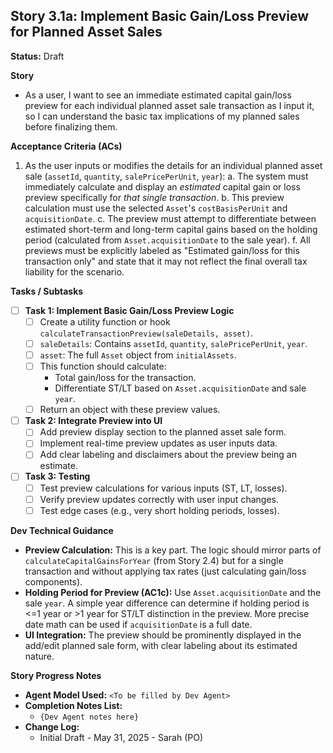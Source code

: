 ## Story 3.1a: Implement Basic Gain/Loss Preview for Planned Asset Sales

**Status:** Draft

**Story**
- As a user, I want to see an immediate estimated capital gain/loss preview for each individual planned asset sale transaction as I input it, so I can understand the basic tax implications of my planned sales before finalizing them.

**Acceptance Criteria (ACs)**
1. As the user inputs or modifies the details for an individual planned asset sale (`assetId`, `quantity`, `salePricePerUnit`, `year`):
   a. The system must immediately calculate and display an *estimated* capital gain or loss preview specifically for *that single transaction*.
   b. This preview calculation must use the selected `Asset`'s `costBasisPerUnit` and `acquisitionDate`.
   c. The preview must attempt to differentiate between estimated short-term and long-term capital gains based on the holding period (calculated from `Asset.acquisitionDate` to the sale year).
   f. All previews must be explicitly labeled as "Estimated gain/loss for this transaction only" and state that it may not reflect the final overall tax liability for the scenario.

**Tasks / Subtasks**
- [ ] **Task 1: Implement Basic Gain/Loss Preview Logic**
    - [ ] Create a utility function or hook `calculateTransactionPreview(saleDetails, asset)`.
    - [ ] `saleDetails`: Contains `assetId`, `quantity`, `salePricePerUnit`, `year`.
    - [ ] `asset`: The full `Asset` object from `initialAssets`.
    - [ ] This function should calculate:
        - Total gain/loss for the transaction.
        - Differentiate ST/LT based on `Asset.acquisitionDate` and sale `year`.
    - [ ] Return an object with these preview values.
- [ ] **Task 2: Integrate Preview into UI**
    - [ ] Add preview display section to the planned asset sale form.
    - [ ] Implement real-time preview updates as user inputs data.
    - [ ] Add clear labeling and disclaimers about the preview being an estimate.
- [ ] **Task 3: Testing**
    - [ ] Test preview calculations for various inputs (ST, LT, losses).
    - [ ] Verify preview updates correctly with user input changes.
    - [ ] Test edge cases (e.g., very short holding periods, losses).

**Dev Technical Guidance**
- **Preview Calculation:** This is a key part. The logic should mirror parts of `calculateCapitalGainsForYear` (from Story 2.4) but for a single transaction and without applying tax rates (just calculating gain/loss components).
- **Holding Period for Preview (AC1c):** Use `Asset.acquisitionDate` and the sale `year`. A simple year difference can determine if holding period is <=1 year or >1 year for ST/LT distinction in the preview. More precise date math can be used if `acquisitionDate` is a full date.
- **UI Integration:** The preview should be prominently displayed in the add/edit planned sale form, with clear labeling about its estimated nature.

**Story Progress Notes**
* **Agent Model Used:** `<To be filled by Dev Agent>`
* **Completion Notes List:**
    * `{Dev Agent notes here}`
* **Change Log:**
    * Initial Draft - May 31, 2025 - Sarah (PO) 